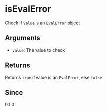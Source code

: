 # isEvalError

Check if `value` is an `EvalError` object

## Arguments

- `value`: The value to check

## Returns

Returns `true` if value is an `EvalError`, else `false`

## Since

0.1.0
